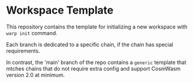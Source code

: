 # Workspace Template

This repository contains the template for initializing a new workspace with `warp init` command.

Each branch is dedicated to a specific chain, if the chain has special requirements.

In contrast, the 'main' branch of the repo contains a `generic` template that mtches chains that do not require extra config and support CosmWasm version 2.0 at minimum.
